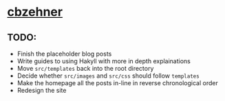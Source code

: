# [cbzehner](http://www.cbzehner.com/)

## TODO:
* Finish the placeholder blog posts
* Write guides to using Hakyll with more in depth explainations
* Move `src/templates` back into the root directory
* Decide whether `src/images` and `src/css` should follow `templates`
* Make the homepage all the posts in-line in reverse chronological order
* Redesign the site
